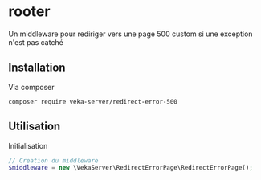 # rooter
Un middleware pour rediriger vers une page 500 custom si une exception n'est pas catché

## Installation

Via composer
```
composer require veka-server/redirect-error-500
```

## Utilisation

Initialisation
```php
// Creation du middleware
$middleware = new \VekaServer\RedirectErrorPage\RedirectErrorPage();
```
